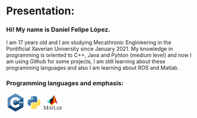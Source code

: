 # Presentation:
###  Hi! My name is Daniel Felipe López.
I am 17 years old and I am studying Mecathronic Enginieering in the Pontificial Xaverian University since January 2021.
My knowledge in programming is oriented to C++, Java and Pyhton (medium level) and now I am using Github for some projects, I am still learning about these programming languages and also I am learning about ROS and Matlab.
### Programming languages and emphasis:
<img align = "left" alt= "C++" width="50px" src= "https://raw.githubusercontent.com/github/explore/80688e429a7d4ef2fca1e82350fe8e3517d3494d/topics/cpp/cpp.png"/>
<img align = "left" alt= "C++" width="50px" src= "https://raw.githubusercontent.com/github/explore/80688e429a7d4ef2fca1e82350fe8e3517d3494d/topics/python/python.png"/>
<img align = "left" alt= "C++" width="50px" src= "https://raw.githubusercontent.com/github/explore/80688e429a7d4ef2fca1e82350fe8e3517d3494d/topics/matlab/matlab.png"/>
